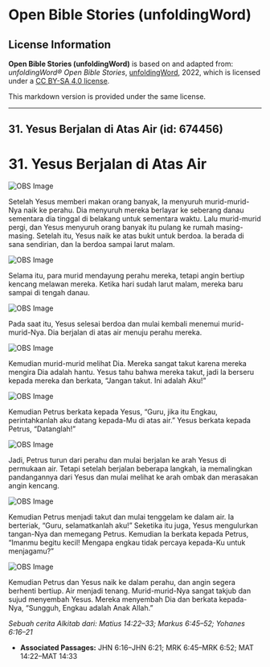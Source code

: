 # Open Bible Stories (unfoldingWord)

## License Information

**Open Bible Stories (unfoldingWord)** is based on and adapted from: _unfoldingWord® Open Bible Stories_, [unfoldingWord](https://unfoldingword.org/utw), 2022, which is licensed under a [CC BY-SA 4.0 license](https://creativecommons.org/licenses/by-sa/4.0/legalcode.en).

This markdown version is provided under the same license.



--------------------------------

## 31. Yesus Berjalan di Atas Air (id: 674456)

31\. Yesus Berjalan di Atas Air
===============================

![OBS Image](https://cdn.door43.org/obs/jpg/360px/obs-en-31-01.jpg)

Setelah Yesus memberi makan orang banyak, Ia menyuruh murid\-murid\-Nya naik ke perahu. Dia menyuruh mereka berlayar ke seberang danau sementara dia tinggal di belakang untuk sementara waktu. Lalu murid\-murid pergi, dan Yesus menyuruh orang banyak itu pulang ke rumah masing\-masing. Setelah itu, Yesus naik ke atas bukit untuk berdoa. Ia berada di sana sendirian, dan Ia berdoa sampai larut malam.

![OBS Image](https://cdn.door43.org/obs/jpg/360px/obs-en-31-02.jpg)

Selama itu, para murid mendayung perahu mereka, tetapi angin bertiup kencang melawan mereka. Ketika hari sudah larut malam, mereka baru sampai di tengah danau.

![OBS Image](https://cdn.door43.org/obs/jpg/360px/obs-en-31-03.jpg)

Pada saat itu, Yesus selesai berdoa dan mulai kembali menemui murid\-murid\-Nya. Dia berjalan di atas air menuju perahu mereka.

![OBS Image](https://cdn.door43.org/obs/jpg/360px/obs-en-31-04.jpg)

Kemudian murid\-murid melihat Dia. Mereka sangat takut karena mereka mengira Dia adalah hantu. Yesus tahu bahwa mereka takut, jadi Ia berseru kepada mereka dan berkata, “Jangan takut. Ini adalah Aku!”

![OBS Image](https://cdn.door43.org/obs/jpg/360px/obs-en-31-05.jpg)

Kemudian Petrus berkata kepada Yesus, “Guru, jika itu Engkau, perintahkanlah aku datang kepada\-Mu di atas air.” Yesus berkata kepada Petrus, “Datanglah!”

![OBS Image](https://cdn.door43.org/obs/jpg/360px/obs-en-31-06.jpg)

Jadi, Petrus turun dari perahu dan mulai berjalan ke arah Yesus di permukaan air. Tetapi setelah berjalan beberapa langkah, ia memalingkan pandangannya dari Yesus dan mulai melihat ke arah ombak dan merasakan angin kencang.

![OBS Image](https://cdn.door43.org/obs/jpg/360px/obs-en-31-07.jpg)

Kemudian Petrus menjadi takut dan mulai tenggelam ke dalam air. Ia berteriak, “Guru, selamatkanlah aku!” Seketika itu juga, Yesus mengulurkan tangan\-Nya dan memegang Petrus. Kemudian Ia berkata kepada Petrus, “Imanmu begitu kecil! Mengapa engkau tidak percaya kepada\-Ku untuk menjagamu?”

![OBS Image](https://cdn.door43.org/obs/jpg/360px/obs-en-31-08.jpg)

Kemudian Petrus dan Yesus naik ke dalam perahu, dan angin segera berhenti bertiup. Air menjadi tenang. Murid\-murid\-Nya sangat takjub dan sujud menyembah Yesus. Mereka menyembah Dia dan berkata kepada\-Nya, “Sungguh, Engkau adalah Anak Allah.”

*Sebuah cerita Alkitab dari: Matius 14:22–33; Markus 6:45–52; Yohanes 6:16–21*

* **Associated Passages:** JHN 6:16–JHN 6:21; MRK 6:45–MRK 6:52; MAT 14:22–MAT 14:33

